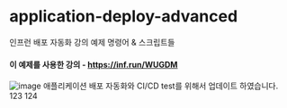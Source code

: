# application-deploy-advanced
인프런 배포 자동화 강의 예제 명령어 & 스크립트들

#### 이 예제를 사용한 강의 - https://inf.run/WUGDM
![image](https://github.com/lleellee0/application-deploy-advanced/assets/14347593/96691c72-a4d7-4dec-ab1c-1d0d4859fdcb)
애플리케이션 배포 자동화와 CI/CD
test를 위해서 업데이트 하였습니다.
123
124
